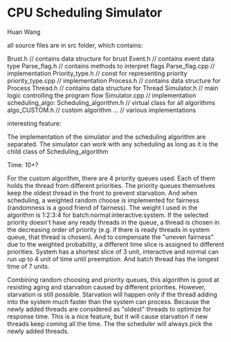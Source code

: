 # CPU Scheduling Simulator

Huan Wang

all source files are in src folder, which contains:

  Brust.h // contains data structure for brust
  Event.h // contains event data type
  Parse_flag.h // contains methods to interpret flags
  Parse_flag.cpp // implementation
  Priority_type.h // const for representing priority
  priority_type.cpp // implementation
  Process.h // contains data structure for Process
  Thread.h // contains data structure for Thread
  Simulator.h // main logic controlling the program flow
  Simulator.cpp // implementation
  scheduling_algo:
    Scheduling_algorithm.h // virtual class for all algorithms
    algo_CUSTOM.h // custom algorithm
    ... // various implementations

interesting feature:

  The implementation of the simulator and the scheduling algorithm are separated. The simulator can work with any scheduling as long as it is the child class of Scheduling_algorithm

Time:
10+?

For the custom algorithm, there are 4 priority queues used. Each of them holds the thread from different priorities. The priority queues themselves keep the oldest thread in the front to prevent starvation. And when scheduling, a weighted random choose is implemented for fairness (randomness is a good friend of fairness). The weight I used in the algorithm is 1:2:3:4 for batch:normal:interactive:system. If the selected priority doesn't have any ready threads in the queue, a thread is chosen in the decreasing order of priority (e.g. if there is ready threads in system queue, that thread is chosen). And to compensate the "uneven fairness" due to the weighted probability, a different time slice is assigned to different priorities. System has a shortest slice of 3 unit, interactive and normal can run up to 4 unit of time until preemption. And batch thread has the longest time of 7 units.

Combining random choosing and priority queues, this algorithm is good at resisting aging and starvation caused by different priorities. However, starvation is still possible. Starvation will happen only if the thread adding into the system much faster than the system can process. Because the newly added threads are considered as "oldest" threads to optimize for response time. This is a nice feature, but it will cause starvation if new threads keep coming all the time. The the scheduler will always pick the newly added threads.
